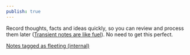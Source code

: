 ```yaml
---
publish: true
---
```

Record thoughts, facts and ideas quickly, so you can review and process them later ([Transient notes are like fuel](<../Transient notes are like fuel>)). No need to get this perfect.

[Notes tagged as fleeting (internal)](<../Notes tagged as fleeting (internal)>)

